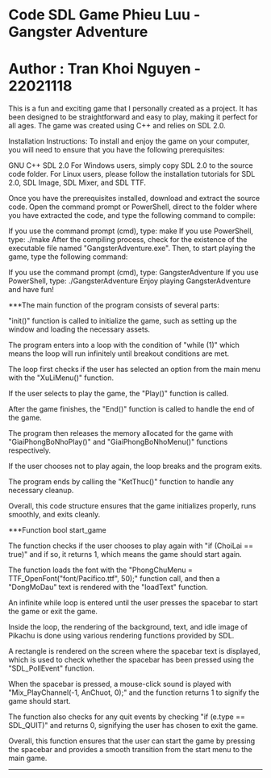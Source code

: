 # Code SDL Game Phieu Luu - Gangster Adventure
# Author : Tran Khoi Nguyen - 22021118
This is a fun and exciting game that I personally created as a project. It has been designed to be straightforward and easy to play, making it perfect for all ages. The game was created using C++ and relies on SDL 2.0.

Installation Instructions:
To install and enjoy the game on your computer, you will need to ensure that you have the following prerequisites:

GNU C++
SDL 2.0
For Windows users, simply copy SDL 2.0 to the source code folder. For Linux users, please follow the installation tutorials for SDL 2.0, SDL Image, SDL Mixer, and SDL TTF.

Once you have the prerequisites installed, download and extract the source code. Open the command prompt or PowerShell, direct to the folder where you have extracted the code, and type the following command to compile:

If you use the command prompt (cmd), type: make
If you use PowerShell, type: ./make
After the compiling process, check for the existence of the executable file named "GangsterAdventure.exe". Then, to start playing the game, type the following command:

If you use the command prompt (cmd), type: GangsterAdventure
If you use PowerShell, type: ./GangsterAdventure
Enjoy playing GangsterAdventure and have fun!

***The main function of the program consists of several parts:

"init()" function is called to initialize the game, such as setting up the window and loading the necessary assets.

The program enters into a loop with the condition of "while (1)" which means the loop will run infinitely until breakout conditions are met.

The loop first checks if the user has selected an option from the main menu with the "XuLiMenu()" function.

If the user selects to play the game, the "Play()" function is called.

After the game finishes, the "End()" function is called to handle the end of the game.

The program then releases the memory allocated for the game with "GiaiPhongBoNhoPlay()" and "GiaiPhongBoNhoMenu()" functions respectively.

If the user chooses not to play again, the loop breaks and the program exits.

The program ends by calling the "KetThuc()" function to handle any necessary cleanup.

Overall, this code structure ensures that the game initializes properly, runs smoothly, and exits cleanly.

***Function bool start_game

The function checks if the user chooses to play again with "if (ChoiLai == true)" and if so, it returns 1, which means the game should start again.

The function loads the font with the "PhongChuMenu = TTF_OpenFont("font/Pacifico.ttf", 50);" function call, and then a "DongMoDau" text is rendered with the "loadText" function.

An infinite while loop is entered until the user presses the spacebar to start the game or exit the game.

Inside the loop, the rendering of the background, text, and idle image of Pikachu is done using various rendering functions provided by SDL.

A rectangle is rendered on the screen where the spacebar text is displayed, which is used to check whether the spacebar has been pressed using the "SDL_PollEvent" function.

When the spacebar is pressed, a mouse-click sound is played with "Mix_PlayChannel(-1, AnChuot, 0);" and the function returns 1 to signify the game should start.

The function also checks for any quit events by checking "if (e.type == SDL_QUIT)" and returns 0, signifying the user has chosen to exit the game.

Overall, this function ensures that the user can start the game by pressing the spacebar and provides a smooth transition from the start menu to the main game.

***